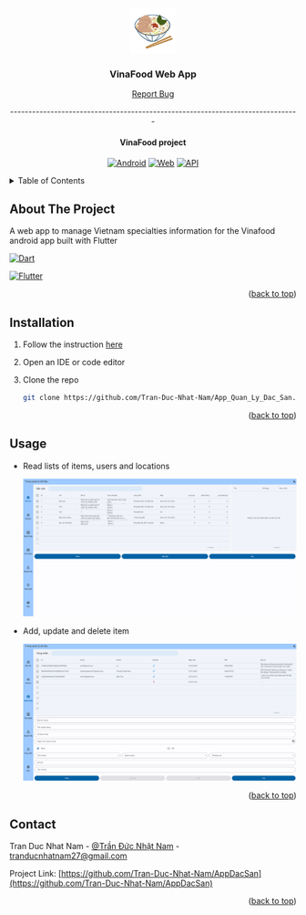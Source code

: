 

<!-- Improved compatibility of back to top -->
<a name="readme-top"></a>

<!-- PROJECT LOGO -->
<br />
<div align="center">
  <a href="https://github.com/Tran-Duc-Nhat-Nam/AppDacSan">
    <img src="logo_pho.png" alt="Logo" width="80" height="80">
  </a>

<h3 align="center">VinaFood Web App</h3>

<p align="center">
  <a href="https://github.com/Tran-Duc-Nhat-Nam/AppDacSan/issues">Report Bug</a>
  <br />
  <p>-------------------------------------------------------------------------------</p>
  <h4 align="center">VinaFood project</h3>

  [![Android][Android-logo]][Android-url]
  [![Web][Web-logo]][Web-url]
  [![API][API-logo]][API-url]
</p>
</div>



<!-- TABLE OF CONTENTS -->
<details>
  <summary>Table of Contents</summary>
  <ol>
    <li>
      <a href="#about-the-project">About The Project</a>
    </li>
    <li>
      <a href="#installation">Getting Started</a>
    </li>
    <li><a href="#usage">Usage</a></li>
    <li><a href="#contact">Contact</a></li>
  </ol>
</details>



<!-- ABOUT THE PROJECT -->
## About The Project

A web app to manage Vietnam specialties information for the Vinafood android app built with Flutter

[![Dart][Dart-logo]][Dart-url]

[![Flutter][Flutter-logo]][Flutter-url]

<p align="right">(<a href="#readme-top">back to top</a>)</p>



<!-- GETTING STARTED -->
## Installation
1. Follow the instruction [here](https://github.com/Tran-Duc-Nhat-Nam/DacSanAPI/blob/main/README.md)
2. Open an IDE or code editor
3. Clone the repo
   
   ```sh
   git clone https://github.com/Tran-Duc-Nhat-Nam/App_Quan_Ly_Dac_San.git
   ```

<p align="right">(<a href="#readme-top">back to top</a>)</p>


<!-- USAGE EXAMPLES -->
## Usage

* Read lists of items, users and locations

  ![MainScreenshot](screenshot_web_main.png)
  
* Add, update and delete item

  ![EditScreenshot](screenshot_web_edit.png)

<p align="right">(<a href="#readme-top">back to top</a>)</p>


<!-- CONTACT -->
## Contact

Tran Duc Nhat Nam - [@Trần Đức Nhật Nam](https://www.facebook.com/nhatnam.tranduc) - tranducnhatnam27@gmail.com

Project Link: [https://github.com/Tran-Duc-Nhat-Nam/AppDacSan](https://github.com/Tran-Duc-Nhat-Nam/AppDacSan)

<p align="right">(<a href="#readme-top">back to top</a>)</p>

<!-- MARKDOWN LINKS & IMAGES -->
<!-- https://www.markdownguide.org/basic-syntax/#reference-style-links -->
[Android-logo]: https://img.shields.io/badge/android-000000?style=for-the-badge&logo=android&logoColor=lime
[Android-url]: https://github.com/Tran-Duc-Nhat-Nam/AppDacSan
[Web-logo]: https://img.shields.io/badge/web-000000?style=for-the-badge&logo=flutter&logoColor=dodgerblue 
[Web-url]: https://github.com/Tran-Duc-Nhat-Nam/App_Quan_Ly_Dac_San
[API-logo]: https://img.shields.io/badge/api-000000?style=for-the-badge&logo=go&logoColor=deepskyblue
[API-url]: https://github.com/Tran-Duc-Nhat-Nam/DacSanAPI
[Flutter-logo]: https://img.shields.io/badge/flutter-000000?style=for-the-badge&logo=flutter&logoColor=dodgerblue 
[Flutter-url]: https://flutter.dev/
[Dart-logo]: https://img.shields.io/badge/dart-000000?style=for-the-badge&logo=flutter&logoColor=deepskyblue 
[Dart-url]: https://dart.dev/
[Google-cloud-logo]: https://img.shields.io/badge/google%20cloud%20web%20hosting-000000?style=for-the-badge&logo=google&logoColor=cyan
[Google-cloud-url]: https://cloud.google.com/solutions/web-hosting
